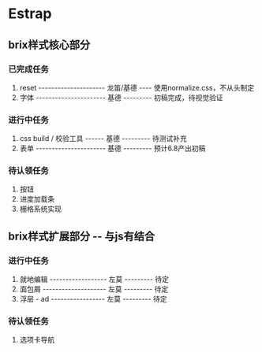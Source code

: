 # Estrap
## brix样式核心部分

### 已完成任务
1. reset ---------------------  龙笛/基德  ----  使用normalize.css，不从头制定
2. 字体 ----------------------  基德  ---------  初稿完成，待视觉验证

### 进行中任务
1. css build / 校验工具 ------  基德  ---------  待测试补充
2. 表单 ----------------------  基德  ---------  预计6.8产出初稿

### 待认领任务
1. 按钮
2. 进度加载条
3. 栅格系统实现


## brix样式扩展部分 -- 与js有结合

### 进行中任务
1. 就地编辑 ------------------  左莫  ---------  待定
2. 面包屑 --------------------  左莫  ---------  待定
3. 浮层 - ad -----------------  左莫  ---------  待定

### 待认领任务
1. 选项卡导航
